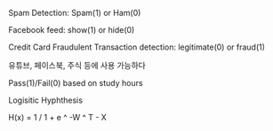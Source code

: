 Spam Detection: Spam(1) or Ham(0)

Facebook feed: show(1) or hide(0)

Credit Card Fraudulent Transaction detection: legitimate(0) or fraud(1)



유튜브, 페이스북, 주식 등에 사용 가능하다



Pass(1)/Fail(0) based on study hours


Logisitic Hyphthesis

H(x) = 1 / 1 + e ^ -W ^ T - X